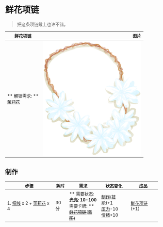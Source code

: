 # 鲜花项链  
> 把这条项链戴上也许不错。  
  
  鲜花项链  |   图片   
 ----  |  ----:   
 ** 解锁需求: **<br>[茉莉花](JasmineFlowers.md)  |  ![](Sprite/FlowerNecklace.png)   
  
## 制作  
步骤  |  耗时  |  需求  |  状态变化  |  成品  
----  |  ----  |  ----  |  ----  |  ----  
1. [细线](CordFiber.md) x 2 + [茉莉花](JasmineFlowers.md) x 4  |  30分  |  ** 需要状态: **<br>[光亮](Light.md): 10-100<br>** 需要卡牌: **<br>~~[鲜花项链(蓝图)](Bp_FlowerNecklace.md)~~  |  [制作(技能)](Skill_Crafting.md)+1<br>[压力](Stress.md)-10<br>[情绪](Morale.md)+10  |  [鲜花项链](FlowerNecklace.md)(+1)  
